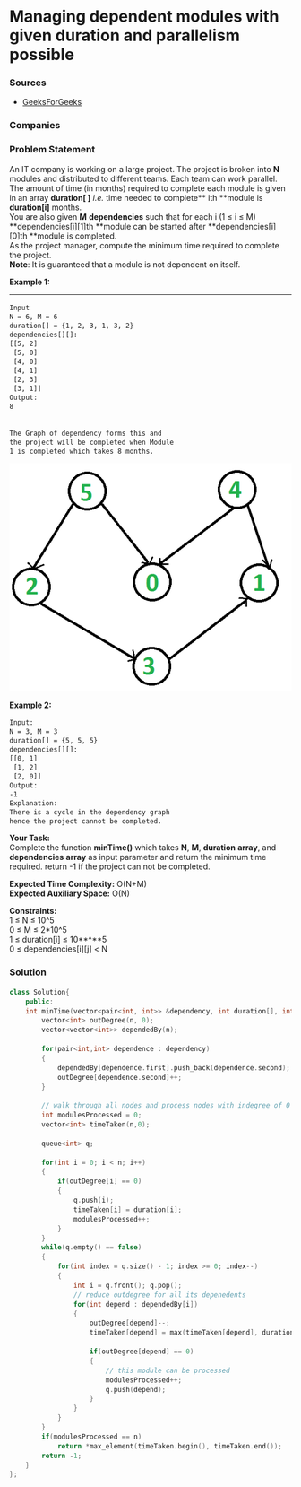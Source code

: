 # Managing dependent modules with given duration and parallelism possible

### Sources

* [GeeksForGeeks](https://practice.geeksforgeeks.org/problems/6b216f3d1f1ce9a14258b982d44f5e5199e7759a/1#)

### Companies

### Problem Statement

An IT company is working on a large project. The project is broken into **N** modules and distributed to different teams. Each team can work parallel. The amount of time (in months) required to complete each module is given in an array **duration\[ ]** _i.e._ time needed to complete** ith **module is **duration\[i]** months. \
You are also given **M** **dependencies** such that for each i (1 ≤ i ≤ M)  **dependencies\[i]\[1]th **module can be started after **dependencies\[i]\[0]th **module is completed.\
As the project manager, compute the minimum time required to complete the project.\
**Note**: It is guaranteed that a module is not dependent on itself.

**Example 1:**

****

```
Input
N = 6, M = 6
duration[] = {1, 2, 3, 1, 3, 2}
dependencies[][]:
[[5, 2]
 [5, 0]
 [4, 0] 
 [4, 1]
 [2, 3]
 [3, 1]]
Output: 
8


The Graph of dependency forms this and 
the project will be completed when Module 
1 is completed which takes 8 months.
```

****![](<../../.gitbook/assets/image (56).png>)****

**Example 2:**

```
Input:
N = 3, M = 3
duration[] = {5, 5, 5}
dependencies[][]:
[[0, 1]
 [1, 2]
 [2, 0]]
Output: 
-1
Explanation: 
There is a cycle in the dependency graph 
hence the project cannot be completed.
```

**Your Task:**\
Complete the function **minTime()** which takes **N**, **M**, **duration** **array**, and **dependencies** **array** as input parameter and return the minimum time required. return -1 if the project can not be completed.&#x20;

**Expected Time Complexity:** O(N+M)\
**Expected Auxiliary Space:** O(N)

**Constraints:**\
1 ≤ N ≤ 10^5\
0 ≤ M ≤ 2\*10^5\
1 ≤ duration\[i] ≤ 10**^**5\
0 ≤ dependencies\[i]\[j] < N

### Solution

```cpp
class Solution{
    public:
    int minTime(vector<pair<int, int>> &dependency, int duration[], int n, int m) {
        vector<int> outDegree(n, 0);
        vector<vector<int>> dependedBy(n);
        
        for(pair<int,int> dependence : dependency)
        {
            dependedBy[dependence.first].push_back(dependence.second);
            outDegree[dependence.second]++;
        }
        
        // walk through all nodes and process nodes with indegree of 0
        int modulesProcessed = 0;
        vector<int> timeTaken(n,0);
        
        queue<int> q;
        
        for(int i = 0; i < n; i++)
        {
            if(outDegree[i] == 0)
            {
                q.push(i);
                timeTaken[i] = duration[i];
                modulesProcessed++;
            }
        }
        while(q.empty() == false)
        {
            for(int index = q.size() - 1; index >= 0; index--)
            {
                int i = q.front(); q.pop();
                // reduce outdegree for all its depenedents
                for(int depend : dependedBy[i])
                {
                    outDegree[depend]--;
                    timeTaken[depend] = max(timeTaken[depend], duration[depend] + timeTaken[i]);
                    
                    if(outDegree[depend] == 0)
                    {
                        // this module can be processed
                        modulesProcessed++;
                        q.push(depend);
                    }
                }
            }
        }
        if(modulesProcessed == n)
            return *max_element(timeTaken.begin(), timeTaken.end());
        return -1;
    }
};
```
